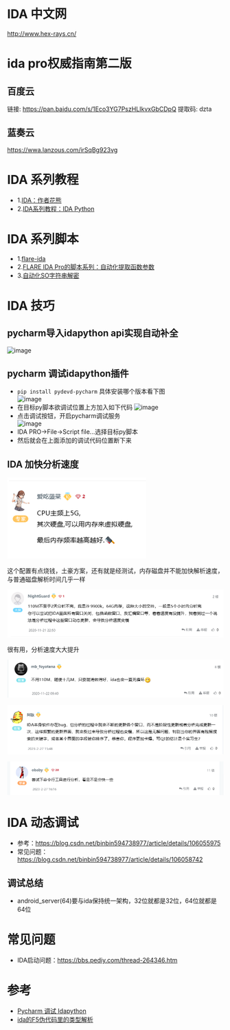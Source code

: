 
# IDA 中文网
http://www.hex-rays.cn/
# ida pro权威指南第二版
## 百度云
链接: https://pan.baidu.com/s/1Eco3YG7PszHLIkvxGbCDpQ 提取码: dzta
## 蓝奏云
https://wwa.lanzous.com/irSqBg923vg
# IDA 系列教程
- 1.[IDA：作者花熊](https://blog.csdn.net/hgy413/category_1151311.html)
- 2.[IDA系列教程：IDA Python](https://www.yunyawu.com/2020/06/28/ida-python%E5%AD%A6%E4%B9%A0/)
# IDA 系列脚本
- 1.[flare-ida](https://github.com/fireeye/flare-ida)
- 2.[FLARE IDA Pro的脚本系列：自动化提取函数参数](https://www.freebuf.com/sectool/89273.html)
- 3.[自动化SO字符串解密](https://gaybc.github.io/2019/04/11/%E5%AE%89%E5%8D%93%E9%80%86%E5%90%91-%E8%87%AA%E5%8A%A8%E5%8C%96SO%E5%AD%97%E7%AC%A6%E4%B8%B2%E8%A7%A3%E5%AF%86/)
# IDA 技巧
## pycharm导入idapython api实现自动补全
![image](./images/pycharm_import_idaapi.png)
## pycharm 调试idapython插件
- `pip install pydevd-pycharm` 具体安装哪个版本看下图 \
![image](./images/pycharm_debug_config.png)
- 在目标py脚本欲调试位置上方加入如下代码
![image](./images/pycharm_debug_code.png)
- 点击调试按钮，开启pycharm调试服务 \
![image](./images/pycharm_debug_btn.png)
- IDA PRO->File->Script file...选择目标py脚本
- 然后就会在上面添加的调试代码位置断下来

## IDA 加快分析速度

![image-20241210194232593](./readme/image-20241210194232593.png)

这个配置有点烧钱，土豪方案，还有就是经测试，内存磁盘并不能加快解析速度，与普通磁盘解析时间几乎一样

![image-20241210194310709](./readme/image-20241210194310709.png)

很有用，分析速度大大提升

![image-20241210194341574](./readme/image-20241210194341574.png)

![image-20241210194356869](./readme/image-20241210194356869.png)

![image-20241210194408656](./readme/image-20241210194408656.png)





# IDA 动态调试
- 参考：https://blog.csdn.net/binbin594738977/article/details/106055975
- 常见问题：https://blog.csdn.net/binbin594738977/article/details/106058742
## 调试总结
- android_server(64)要与ida保持统一架构，32位就都是32位，64位就都是64位

# 常见问题
- IDA启动问题：https://bbs.pediy.com/thread-264346.htm
# 参考
- [Pycharm 调试 Idapython](http://nigoule.com/?p=621)
- [ida的F5伪代码里的类型解析](https://hex-rays.com/products/ida/support/idadoc/1361.shtml)
